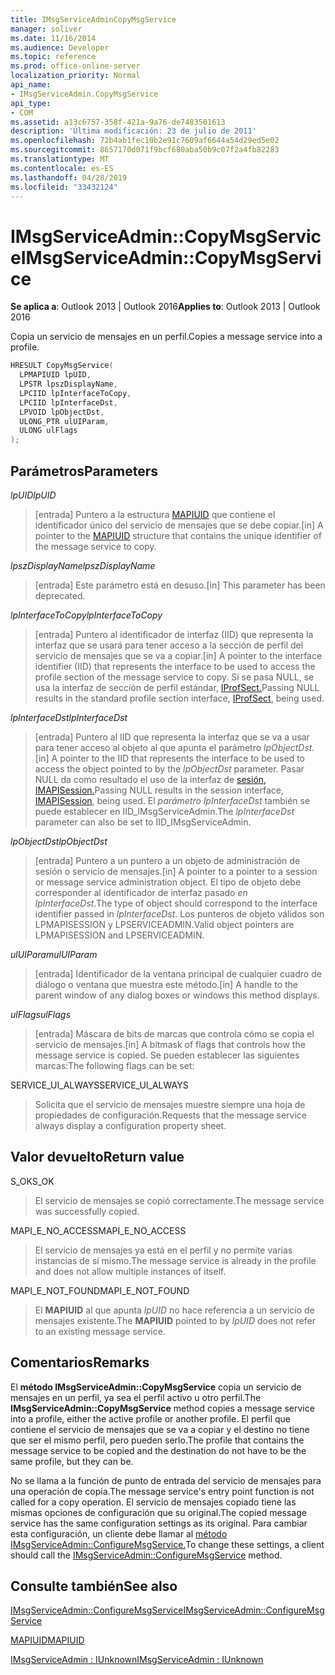 ```yaml
---
title: IMsgServiceAdminCopyMsgService
manager: soliver
ms.date: 11/16/2014
ms.audience: Developer
ms.topic: reference
ms.prod: office-online-server
localization_priority: Normal
api_name:
- IMsgServiceAdmin.CopyMsgService
api_type:
- COM
ms.assetid: a13c6757-358f-421a-9a76-de7483501613
description: 'Última modificación: 23 de julio de 2011'
ms.openlocfilehash: 72b4ab1fec10b2e91c7609af6644a54d29ed5e02
ms.sourcegitcommit: 8657170d071f9bcf680aba50b9c07f2a4fb82283
ms.translationtype: MT
ms.contentlocale: es-ES
ms.lasthandoff: 04/28/2019
ms.locfileid: "33432124"
---
```

# <a name="imsgserviceadmincopymsgservice"></a><span data-ttu-id="0da45-103">IMsgServiceAdmin::CopyMsgService</span><span class="sxs-lookup"><span data-stu-id="0da45-103">IMsgServiceAdmin::CopyMsgService</span></span>

  
  
<span data-ttu-id="0da45-104">**Se aplica a**: Outlook 2013 | Outlook 2016</span><span class="sxs-lookup"><span data-stu-id="0da45-104">**Applies to**: Outlook 2013 | Outlook 2016</span></span> 
  
<span data-ttu-id="0da45-105">Copia un servicio de mensajes en un perfil.</span><span class="sxs-lookup"><span data-stu-id="0da45-105">Copies a message service into a profile.</span></span> 
  
```cpp
HRESULT CopyMsgService(
  LPMAPIUID lpUID,
  LPSTR lpszDisplayName,
  LPCIID lpInterfaceToCopy,
  LPCIID lpInterfaceDst,
  LPVOID lpObjectDst,
  ULONG_PTR ulUIParam,
  ULONG ulFlags
);
```

## <a name="parameters"></a><span data-ttu-id="0da45-106">Parámetros</span><span class="sxs-lookup"><span data-stu-id="0da45-106">Parameters</span></span>

 <span data-ttu-id="0da45-107">_lpUID_</span><span class="sxs-lookup"><span data-stu-id="0da45-107">_lpUID_</span></span>
  
> <span data-ttu-id="0da45-108">[entrada] Puntero a la estructura [MAPIUID](mapiuid.md) que contiene el identificador único del servicio de mensajes que se debe copiar.</span><span class="sxs-lookup"><span data-stu-id="0da45-108">[in] A pointer to the [MAPIUID](mapiuid.md) structure that contains the unique identifier of the message service to copy.</span></span> 
    
 <span data-ttu-id="0da45-109">_lpszDisplayName_</span><span class="sxs-lookup"><span data-stu-id="0da45-109">_lpszDisplayName_</span></span>
  
> <span data-ttu-id="0da45-110">[entrada] Este parámetro está en desuso.</span><span class="sxs-lookup"><span data-stu-id="0da45-110">[in] This parameter has been deprecated.</span></span> 
    
 <span data-ttu-id="0da45-111">_lpInterfaceToCopy_</span><span class="sxs-lookup"><span data-stu-id="0da45-111">_lpInterfaceToCopy_</span></span>
  
> <span data-ttu-id="0da45-112">[entrada] Puntero al identificador de interfaz (IID) que representa la interfaz que se usará para tener acceso a la sección de perfil del servicio de mensajes que se va a copiar.</span><span class="sxs-lookup"><span data-stu-id="0da45-112">[in] A pointer to the interface identifier (IID) that represents the interface to be used to access the profile section of the message service to copy.</span></span> <span data-ttu-id="0da45-113">Si se pasa NULL, se usa la interfaz de sección de perfil estándar, [IProfSect.](iprofsectimapiprop.md)</span><span class="sxs-lookup"><span data-stu-id="0da45-113">Passing NULL results in the standard profile section interface, [IProfSect](iprofsectimapiprop.md), being used.</span></span>
    
 <span data-ttu-id="0da45-114">_lpInterfaceDst_</span><span class="sxs-lookup"><span data-stu-id="0da45-114">_lpInterfaceDst_</span></span>
  
> <span data-ttu-id="0da45-115">[entrada] Puntero al IID que representa la interfaz que se va a usar para tener acceso al objeto al que apunta el parámetro _lpObjectDst._</span><span class="sxs-lookup"><span data-stu-id="0da45-115">[in] A pointer to the IID that represents the interface to be used to access the object pointed to by the  _lpObjectDst_ parameter.</span></span> <span data-ttu-id="0da45-116">Pasar NULL da como resultado el uso de la interfaz de [sesión, IMAPISession.](imapisessioniunknown.md)</span><span class="sxs-lookup"><span data-stu-id="0da45-116">Passing NULL results in the session interface, [IMAPISession](imapisessioniunknown.md), being used.</span></span> <span data-ttu-id="0da45-117">El  _parámetro lpInterfaceDst_ también se puede establecer en IID_IMsgServiceAdmin.</span><span class="sxs-lookup"><span data-stu-id="0da45-117">The  _lpInterfaceDst_ parameter can also be set to IID_IMsgServiceAdmin.</span></span> 
    
 <span data-ttu-id="0da45-118">_lpObjectDst_</span><span class="sxs-lookup"><span data-stu-id="0da45-118">_lpObjectDst_</span></span>
  
> <span data-ttu-id="0da45-119">[entrada] Puntero a un puntero a un objeto de administración de sesión o servicio de mensajes.</span><span class="sxs-lookup"><span data-stu-id="0da45-119">[in] A pointer to a pointer to a session or message service administration object.</span></span> <span data-ttu-id="0da45-120">El tipo de objeto debe corresponder al identificador de interfaz pasado  _en lpInterfaceDst_.</span><span class="sxs-lookup"><span data-stu-id="0da45-120">The type of object should correspond to the interface identifier passed in  _lpInterfaceDst_.</span></span> <span data-ttu-id="0da45-121">Los punteros de objeto válidos son LPMAPISESSION y LPSERVICEADMIN.</span><span class="sxs-lookup"><span data-stu-id="0da45-121">Valid object pointers are LPMAPISESSION and LPSERVICEADMIN.</span></span>
    
 <span data-ttu-id="0da45-122">_ulUIParam_</span><span class="sxs-lookup"><span data-stu-id="0da45-122">_ulUIParam_</span></span>
  
> <span data-ttu-id="0da45-123">[entrada] Identificador de la ventana principal de cualquier cuadro de diálogo o ventana que muestra este método.</span><span class="sxs-lookup"><span data-stu-id="0da45-123">[in] A handle to the parent window of any dialog boxes or windows this method displays.</span></span>
    
 <span data-ttu-id="0da45-124">_ulFlags_</span><span class="sxs-lookup"><span data-stu-id="0da45-124">_ulFlags_</span></span>
  
> <span data-ttu-id="0da45-125">[entrada] Máscara de bits de marcas que controla cómo se copia el servicio de mensajes.</span><span class="sxs-lookup"><span data-stu-id="0da45-125">[in] A bitmask of flags that controls how the message service is copied.</span></span> <span data-ttu-id="0da45-126">Se pueden establecer las siguientes marcas:</span><span class="sxs-lookup"><span data-stu-id="0da45-126">The following flags can be set:</span></span>
    
<span data-ttu-id="0da45-127">SERVICE_UI_ALWAYS</span><span class="sxs-lookup"><span data-stu-id="0da45-127">SERVICE_UI_ALWAYS</span></span> 
  
> <span data-ttu-id="0da45-128">Solicita que el servicio de mensajes muestre siempre una hoja de propiedades de configuración.</span><span class="sxs-lookup"><span data-stu-id="0da45-128">Requests that the message service always display a configuration property sheet.</span></span>
    
## <a name="return-value"></a><span data-ttu-id="0da45-129">Valor devuelto</span><span class="sxs-lookup"><span data-stu-id="0da45-129">Return value</span></span>

<span data-ttu-id="0da45-130">S_OK</span><span class="sxs-lookup"><span data-stu-id="0da45-130">S_OK</span></span> 
  
> <span data-ttu-id="0da45-131">El servicio de mensajes se copió correctamente.</span><span class="sxs-lookup"><span data-stu-id="0da45-131">The message service was successfully copied.</span></span>
    
<span data-ttu-id="0da45-132">MAPI_E_NO_ACCESS</span><span class="sxs-lookup"><span data-stu-id="0da45-132">MAPI_E_NO_ACCESS</span></span> 
  
> <span data-ttu-id="0da45-133">El servicio de mensajes ya está en el perfil y no permite varias instancias de sí mismo.</span><span class="sxs-lookup"><span data-stu-id="0da45-133">The message service is already in the profile and does not allow multiple instances of itself.</span></span>
    
<span data-ttu-id="0da45-134">MAPI_E_NOT_FOUND</span><span class="sxs-lookup"><span data-stu-id="0da45-134">MAPI_E_NOT_FOUND</span></span> 
  
> <span data-ttu-id="0da45-135">El **MAPIUID** al que apunta  _lpUID_ no hace referencia a un servicio de mensajes existente.</span><span class="sxs-lookup"><span data-stu-id="0da45-135">The **MAPIUID** pointed to by  _lpUID_ does not refer to an existing message service.</span></span> 
    
## <a name="remarks"></a><span data-ttu-id="0da45-136">Comentarios</span><span class="sxs-lookup"><span data-stu-id="0da45-136">Remarks</span></span>

<span data-ttu-id="0da45-137">El **método IMsgServiceAdmin::CopyMsgService** copia un servicio de mensajes en un perfil, ya sea el perfil activo u otro perfil.</span><span class="sxs-lookup"><span data-stu-id="0da45-137">The **IMsgServiceAdmin::CopyMsgService** method copies a message service into a profile, either the active profile or another profile.</span></span> <span data-ttu-id="0da45-138">El perfil que contiene el servicio de mensajes que se va a copiar y el destino no tiene que ser el mismo perfil, pero pueden serlo.</span><span class="sxs-lookup"><span data-stu-id="0da45-138">The profile that contains the message service to be copied and the destination do not have to be the same profile, but they can be.</span></span> 
  
<span data-ttu-id="0da45-139">No se llama a la función de punto de entrada del servicio de mensajes para una operación de copia.</span><span class="sxs-lookup"><span data-stu-id="0da45-139">The message service's entry point function is not called for a copy operation.</span></span> <span data-ttu-id="0da45-140">El servicio de mensajes copiado tiene las mismas opciones de configuración que su original.</span><span class="sxs-lookup"><span data-stu-id="0da45-140">The copied message service has the same configuration settings as its original.</span></span> <span data-ttu-id="0da45-141">Para cambiar esta configuración, un cliente debe llamar al [método IMsgServiceAdmin::ConfigureMsgService.](imsgserviceadmin-configuremsgservice.md)</span><span class="sxs-lookup"><span data-stu-id="0da45-141">To change these settings, a client should call the [IMsgServiceAdmin::ConfigureMsgService](imsgserviceadmin-configuremsgservice.md) method.</span></span> 
  
## <a name="see-also"></a><span data-ttu-id="0da45-142">Consulte también</span><span class="sxs-lookup"><span data-stu-id="0da45-142">See also</span></span>



[<span data-ttu-id="0da45-143">IMsgServiceAdmin::ConfigureMsgService</span><span class="sxs-lookup"><span data-stu-id="0da45-143">IMsgServiceAdmin::ConfigureMsgService</span></span>](imsgserviceadmin-configuremsgservice.md)
  
[<span data-ttu-id="0da45-144">MAPIUID</span><span class="sxs-lookup"><span data-stu-id="0da45-144">MAPIUID</span></span>](mapiuid.md)
  
[<span data-ttu-id="0da45-145">IMsgServiceAdmin : IUnknown</span><span class="sxs-lookup"><span data-stu-id="0da45-145">IMsgServiceAdmin : IUnknown</span></span>](imsgserviceadminiunknown.md)

